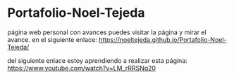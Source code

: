 # Portafolio-Noel-Tejeda
página web personal con avances
puedes visitar la página y mirar el avance. en el siguiente enlace: https://noeltejeda.github.io/Portafolio-Noel-Tejeda/


del siguiente enlace estoy aprendiendo a realizar esta página: https://www.youtube.com/watch?v=LM_rRRSNq20

